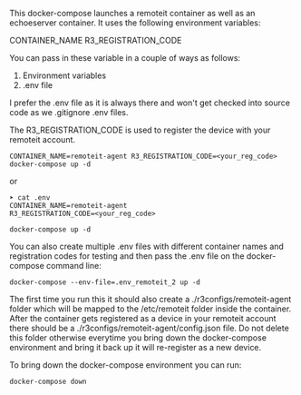 This docker-compose launches a remoteit container as well as an echoeserver container.  It uses the following environment variables:

CONTAINER_NAME
R3_REGISTRATION_CODE

You can pass in these variable in a couple of ways as follows:

  1. Environment variables
  2. .env file

I prefer the .env file as it is always there and won't get checked into source code as we .gitignore .env files.

The R3_REGISTRATION_CODE is used to register the device with your remoteit account.
```
CONTAINER_NAME=remoteit-agent R3_REGISTRATION_CODE=<your_reg_code> docker-compose up -d
```
or
```
➤ cat .env
CONTAINER_NAME=remoteit-agent
R3_REGISTRATION_CODE=<your_reg_code>

docker-compose up -d
```
You can also create multiple .env files with different container names and registration codes for testing and then pass the .env file on the docker-compose command line:

```
docker-compose --env-file=.env_remoteit_2 up -d
```

The first time you run this it should also create a ./r3configs/remoteit-agent folder which will be mapped to the /etc/remoteit folder inside the container.  After the container gets registered as a device in your remoteit account there should be a ./r3configs/remoteit-agent/config.json file.  Do not delete this folder otherwise everytime you bring down the docker-compose environment and bring it back up it will re-register as a new device.

To bring down the docker-compose environment you can run:
```
docker-compose down
```
